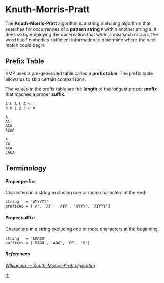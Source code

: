 # Knuth-Morris-Pratt

The **Knuth-Morris-Pratt** algorithm is a string matching algorithm that searches for occurrences of a **pattern string** `P` within another string `S`. It does so by employing the observation that when a mismatch occurs, the word itself embodies sufficient information to determine where the next match could begin.

## Prefix Table
KMP uses a pre-generated table called a **prefix table**. The prefix table allows us to skip certain comparisons.

The values in the prefix table are the **length** of the longest proper **prefix** that maches a proper **suffix**.
```
A C A C A G T
0 0 1 2 3 0 0

A
AC
ACA
ACAC

A
CA
ACA
CACA
```
## Terminology

#### Proper prefix:

Characters in a string excluding one or more characters at the end.

```
string   = 'AYYYYY'
prefixes = ['A', 'AY', 'AYY', 'AYYY', 'AYYYY']
```

#### Proper suffix:

Characters in a string excluding one or more characters at the beginning.

```
string   = 'LMAOO'
suffixes = ['MAOO', 'AOO', 'OO', 'O']
```

#### _References_

_[Wikipedia — Knuth–Morris–Pratt algorithm](https://en.wikipedia.org/wiki/Knuth%E2%80%93Morris%E2%80%93Pratt_algorithm)_

[↑](#Knuth-Morris-Pratt)